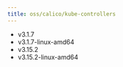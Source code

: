 ```yaml
---
title: oss/calico/kube-controllers
---
```

- v3.1.7
- v3.1.7-linux-amd64
- v3.15.2
- v3.15.2-linux-amd64
